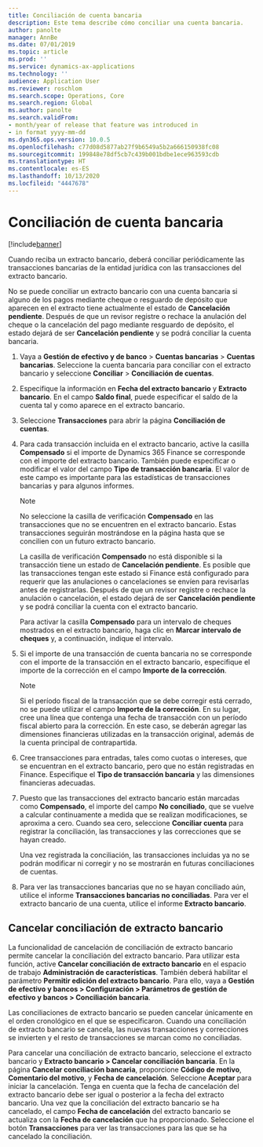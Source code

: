 ```yaml
---
title: Conciliación de cuenta bancaria
description: Este tema describe cómo conciliar una cuenta bancaria.
author: panolte
manager: AnnBe
ms.date: 07/01/2019
ms.topic: article
ms.prod: ''
ms.service: dynamics-ax-applications
ms.technology: ''
audience: Application User
ms.reviewer: roschlom
ms.search.scope: Operations, Core
ms.search.region: Global
ms.author: panolte
ms.search.validFrom:
- month/year of release that feature was introduced in
- in format yyyy-mm-dd
ms.dyn365.ops.version: 10.0.5
ms.openlocfilehash: c77d08d5877ab27f9b6549a5b2a666150938fc08
ms.sourcegitcommit: 199848e78df5cb7c439b001bdbe1ece963593cdb
ms.translationtype: HT
ms.contentlocale: es-ES
ms.lasthandoff: 10/13/2020
ms.locfileid: "4447678"
---
```

# <a name="reconcile-a-bank-account"></a>Conciliación de cuenta bancaria

[!include[banner](../includes/banner.md)]

Cuando reciba un extracto bancario, deberá conciliar periódicamente las transacciones bancarias de la entidad jurídica con las transacciones del extracto bancario.

No se puede conciliar un extracto bancario con una cuenta bancaria si alguno de los pagos mediante cheque o resguardo de depósito que aparecen en el extracto tiene actualmente el estado de **Cancelación pendiente**. Después de que un revisor registre o rechace la anulación del cheque o la cancelación del pago mediante resguardo de depósito, el estado dejará de ser **Cancelación pendiente** y se podrá conciliar la cuenta bancaria.

1.  Vaya a **Gestión de efectivo y de banco** \> **Cuentas bancarias** \> **Cuentas bancarias**. Seleccione la cuenta bancaria para conciliar con el extracto bancario y seleccione **Conciliar** > **Conciliación de cuentas**.

2.  Especifique la información en **Fecha del extracto bancario** y **Extracto bancario**. En el campo **Saldo final**, puede especificar el saldo de la cuenta tal y como aparece en el extracto bancario.

3.  Seleccione **Transacciones** para abrir la página **Conciliación de cuentas**.

4.  Para cada transacción incluida en el extracto bancario, active la casilla **Compensado** si el importe de Dynamics 365 Finance se corresponde con el importe del extracto bancario. También puede especificar o modificar el valor del campo **Tipo de transacción bancaria**. El valor de este campo es importante para las estadísticas de transacciones bancarias y para algunos informes.
    

    > [!NOTE]
    > <P>No seleccione la casilla de verificación <STRONG>Compensado</STRONG> en las transacciones que no se encuentren en el extracto bancario. Estas transacciones seguirán mostrándose en la página hasta que se concilien con un futuro extracto bancario.</P>
    > <P>La casilla de verificación <STRONG>Compensado</STRONG> no está disponible si la transacción tiene un estado de <STRONG>Cancelación pendiente</STRONG>. Es posible que las transacciones tengan este estado si Finance está configurado para requerir que las anulaciones o cancelaciones se envíen para revisarlas antes de registrarlas. Después de que un revisor registre o rechace la anulación o cancelación, el estado dejará de ser <STRONG>Cancelación pendiente</STRONG> y se podrá conciliar la cuenta con el extracto bancario.</P>

    
    Para activar la casilla **Compensado** para un intervalo de cheques mostrados en el extracto bancario, haga clic en **Marcar intervalo de cheques** y, a continuación, indique el intervalo.

5.  Si el importe de una transacción de cuenta bancaria no se corresponde con el importe de la transacción en el extracto bancario, especifique el importe de la corrección en el campo **Importe de la corrección**.
    

    > [!NOTE]
    > <P>Si el período fiscal de la transacción que se debe corregir está cerrado, no se puede utilizar el campo <STRONG>Importe de la corrección</STRONG>. En su lugar, cree una línea que contenga una fecha de transacción con un período fiscal abierto para la corrección. En este caso, se deberán agregar las dimensiones financieras utilizadas en la transacción original, además de la cuenta principal de contrapartida.</P>



6.  Cree transacciones para entradas, tales como cuotas o intereses, que se encuentran en el extracto bancario, pero que no están registradas en Finance. Especifique el **Tipo de transacción bancaria** y las dimensiones financieras adecuadas.

7.  Puesto que las transacciones del extracto bancario están marcadas como **Compensado**, el importe del campo **No conciliado**, que se vuelve a calcular continuamente a medida que se realizan modificaciones, se aproxima a cero. Cuando sea cero, seleccione **Conciliar cuenta** para registrar la conciliación, las transacciones y las correcciones que se hayan creado.
    
    Una vez registrada la conciliación, las transacciones incluidas ya no se podrán modificar ni corregir y no se mostrarán en futuras conciliaciones de cuentas.

8.  Para ver las transacciones bancarias que no se hayan conciliado aún, utilice el informe **Transacciones bancarias no conciliadas**. Para ver el extracto bancario de una cuenta, utilice el informe **Extracto bancario**.

## <a name="cancel-bank-statement-reconciliation"></a>Cancelar conciliación de extracto bancario 

La funcionalidad de cancelación de conciliación de extracto bancario permite cancelar la conciliación del extracto bancario. Para utilizar esta función, active **Cancelar conciliación de extracto bancario** en el espacio de trabajo **Administración de características**. También deberá habilitar el parámetro **Permitir edición del extracto bancario**. Para ello, vaya a **Gestión de efectivo y bancos > Configuración > Parámetros de gestión de efectivo y bancos > Conciliación bancaria**.
 
Las conciliaciones de extracto bancario se pueden cancelar únicamente en el orden cronológico en el que se especificaron. Cuando una conciliación de extracto bancario se cancela, las nuevas transacciones y correcciones se invierten y el resto de transacciones se marcan como no conciliadas.
 
Para cancelar una conciliación de extracto bancario, seleccione el extracto bancario y **Extracto bancario > Cancelar conciliación bancaria**. En la página **Cancelar conciliación bancaria**, proporcione **Código de motivo**, **Comentario del motivo**, y **Fecha de cancelación**. Seleccione **Aceptar** para iniciar la cancelación. Tenga en cuenta que la fecha de cancelación del extracto bancario debe ser igual o posterior a la fecha del extracto bancario. Una vez que la conciliación del extracto bancario se ha cancelado, el campo **Fecha de cancelación** del extracto bancario se actualiza con la **Fecha de cancelación** que ha proporcionado. Seleccione el botón **Transacciones** para ver las transacciones para las que se ha cancelado la conciliación.
